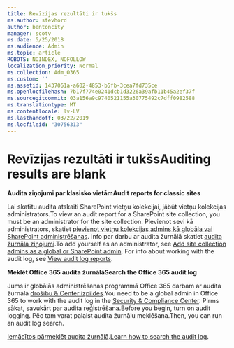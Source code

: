 ```yaml
---
title: Revīzijas rezultāti ir tukšs
ms.author: stevhord
author: bentoncity
manager: scotv
ms.date: 5/25/2018
ms.audience: Admin
ms.topic: article
ROBOTS: NOINDEX, NOFOLLOW
localization_priority: Normal
ms.collection: Adm_O365
ms.custom: ''
ms.assetid: 1437061a-a602-4853-b5fb-3cea7fd735ce
ms.openlocfilehash: 7b17f774e0241dcb1d3226a39afb11b45a2ef37f
ms.sourcegitcommit: 03a156a9c9740521155a30775492c7dff0982588
ms.translationtype: MT
ms.contentlocale: lv-LV
ms.lasthandoff: 03/22/2019
ms.locfileid: "30756313"
---
```

# <a name="auditing-results-are-blank"></a><span data-ttu-id="c2cf9-102">Revīzijas rezultāti ir tukšs</span><span class="sxs-lookup"><span data-stu-id="c2cf9-102">Auditing results are blank</span></span>

 <span data-ttu-id="c2cf9-103">**Audita ziņojumi par klasisko vietām**</span><span class="sxs-lookup"><span data-stu-id="c2cf9-103">**Audit reports for classic sites**</span></span>
  
<span data-ttu-id="c2cf9-104">Lai skatītu audita atskaiti SharePoint vietņu kolekcijai, jābūt vietņu kolekcijas administrators.</span><span class="sxs-lookup"><span data-stu-id="c2cf9-104">To view an audit report for a SharePoint site collection, you must be an administrator for the site collection.</span></span> <span data-ttu-id="c2cf9-105">Pievienot sevi kā administrators, skatiet [pievienot vietņu kolekcijas admins kā globāla vai SharePoint administrēšanas](https://go.microsoft.com/fwlink/?linkid=869390). Info par darbu ar audita žurnālā skatiet [audita žurnāla ziņojumi](https://go.microsoft.com/fwlink/?linkid=395237).</span><span class="sxs-lookup"><span data-stu-id="c2cf9-105">To add yourself as an administrator, see [Add site collection admins as a global or SharePoint admin](https://go.microsoft.com/fwlink/?linkid=869390). For info about working with the audit log, see [View audit log reports](https://go.microsoft.com/fwlink/?linkid=395237).</span></span> 
  
 <span data-ttu-id="c2cf9-106">**Meklēt Office 365 audita žurnālā**</span><span class="sxs-lookup"><span data-stu-id="c2cf9-106">**Search the Office 365 audit log**</span></span>
  
<span data-ttu-id="c2cf9-107">Jums ir globālās administrēšanas programmā Office 365 darbam ar audita žurnālā [drošību &amp; Center izpildes](https://protection.office.com).</span><span class="sxs-lookup"><span data-stu-id="c2cf9-107">You need to be a global admin in Office 365 to work with the audit log in the [Security &amp; Compliance Center](https://protection.office.com).</span></span> <span data-ttu-id="c2cf9-108">Pirms sākat, savukārt par audita reģistrēšana.</span><span class="sxs-lookup"><span data-stu-id="c2cf9-108">Before you begin, turn on audit logging.</span></span> <span data-ttu-id="c2cf9-109">Pēc tam varat palaist audita žurnālu meklēšana.</span><span class="sxs-lookup"><span data-stu-id="c2cf9-109">Then, you can run an audit log search.</span></span> 
  
<span data-ttu-id="c2cf9-110">[Iemācītos pārmeklēt audita žurnālā](https://go.microsoft.com/fwlink/?linkid=708432).</span><span class="sxs-lookup"><span data-stu-id="c2cf9-110">[Learn how to search the audit log](https://go.microsoft.com/fwlink/?linkid=708432).</span></span>
  

